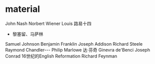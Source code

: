 # material

John Nash
Norbert Wiener
Louis 路易十四

- 黎塞留、马萨林

Samuel Johnson
Benjamin Franklin
Joseph Addison
Richard Steele
Raymond Chandler--- Philip Marlowe
达·芬奇 Ginevra de'Benci
Joseph Conrad
16世纪的English Reformation
Richard Feynman